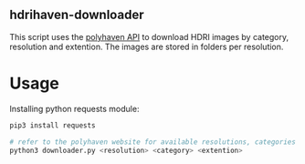 ## hdrihaven-downloader
This script uses the [polyhaven API](https://github.com/Poly-Haven/Public-API) to download HDRI images by category, resolution and extention.
The images are stored in folders per resolution.

# Usage
Installing python requests module:
```bash
pip3 install requests
```
```bash
# refer to the polyhaven website for available resolutions, categories and extentions
python3 downloader.py <resolution> <category> <extention>
```
